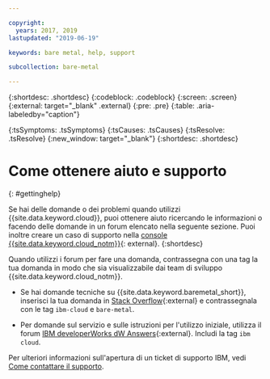 ```yaml
---

copyright:
  years: 2017, 2019
lastupdated: "2019-06-19"

keywords: bare metal, help, support

subcollection: bare-metal

---
```


{:shortdesc: .shortdesc}
{:codeblock: .codeblock}
{:screen: .screen}
{:external: target="_blank" .external}
{:pre: .pre}
{:table: .aria-labeledby="caption"}
<!-- Common attributes used in the template are defined as follows: -->
{:tsSymptoms: .tsSymptoms}
{:tsCauses: .tsCauses}
{:tsResolve: .tsResolve}
{:new_window: target="_blank"}
{:shortdesc: .shortdesc}

<!-- # {{site.data.keyword.blockstorageshort}} troubleshooting
{: #ts} -->
<!-- Provide an appropriate ID above -->

<!-- IN PROGRESS - AUDIENCE BLUE, STAGING ONLY -->


<!-- This is the template for troubleshooting topics.  -->

<!-- The short description section should include the service long name and "Bluemix" for search optimization. Example short description: -->

<!-- Add a heading and content for how to get help and support. Use this template for beta and GA services:  -->
# Come ottenere aiuto e supporto 
{: #gettinghelp}

Se hai delle domande o dei problemi quando utilizzi {{site.data.keyword.cloud}}, puoi ottenere aiuto ricercando le informazioni o facendo delle domande in un forum elencato nella seguente sezione. Puoi inoltre creare un caso di supporto nella [console {{site.data.keyword.cloud_notm}}](https://cloud.ibm.com/unifiedsupport/cases/add){: external}.
{:shortdesc}

Quando utilizzi i forum per fare una domanda, contrassegna con una tag la tua domanda in modo che sia visualizzabile dai team di sviluppo {{site.data.keyword.cloud_notm}}. 
<!--Insert the appropriate Stack Overflow tag for your service for <block-storage> in URL and text below:  -->
* Se hai domande tecniche su {{site.data.keyword.baremetal_short}}, inserisci la tua domanda in [Stack Overflow](http://stackoverflow.com/search?q=bare-metal+ibm-cloud){:external} e contrassegnala con le tag `ibm-cloud` e `bare-metal`.
<!--Insert the appropriate dW Answers tag for your service for <service_keyword> in URL below:  -->
* Per domande sul servizio e sulle istruzioni per l'utilizzo iniziale, utilizza il forum [IBM developerWorks dW Answers](https://developer.ibm.com/answers/topics/ibm-cloud/?smartspace=bluemix){:external}. Includi la tag `ibm cloud`.

<!--See [Getting help ![External link icon](../icons/launch-glyph.svg "External link icon")](https://new-console.eu-gb.bluemix.net/docs/support/index.html#getting-help){: new_window} for more details about using the forums.-->

Per ulteriori informazioni sull'apertura di un ticket di supporto IBM, vedi [Come contattare il supporto](/docs/get-support?topic=get-support-getting-customer-support).

